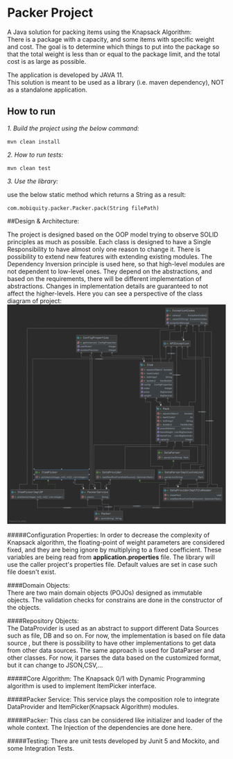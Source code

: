 
# Packer Project

A Java solution for packing items using the Knapsack Algorithm:</br>
There is a package with a capacity, and some items with specific weight and cost. The goal is to determine which things to put into the package so that the
total weight is less than or equal to the package limit, and the total cost is as large as possible.</br>

The application is developed by JAVA 11. </br>
This solution is meant to be used as a library (i.e. maven dependency), NOT as a standalone application.


## How to run
*1. Build the project using the below command:*

    mvn clean install 

*2. How to run tests:*

    mvn clean test

*3. Use the library:*
 
use the below static method which returns a String as a result:

    com.mobiquity.packer.Packer.pack(String filePath) 

##Design & Architecture:

The project is designed based on the OOP model trying to observe SOLID principles as much as possible. 
Each class is designed to have a Single Responsibility to have almost only one reason to change it. 
There is possibility to extend new features with extending existing modules.
The Dependency Inversion principle is used here, so that high-level modules are not dependent to low-level ones. 
They depend on the abstractions, and based on the requirements, there will be different implementation of
abstractions. Changes in implementation details are guaranteed to not affect the higher-levels.
Here you can see a perspective of the class diagram of project:
![TNT Aggregator Service](diagram.png)


#####Configuration Properties:
In order to decrease the complexity of Knapsack algorithm, the floating-point of weight parameters
are considered fixed, and they are being ignore by multiplying to a fixed coefficient.
These variables are being read from **application.properties** file.
The library will use the caller project's properties file. Default values are set in case such file doesn't exist.


####Domain Objects: </br>
There are two main domain objects (POJOs) designed as immutable objects. 
The validation checks for constrains are done in the constructor of the objects.

####Repository Objects:</br>
The DataProvider is used as an abstract to support different Data Sources such as file, DB and so on. 
For now, the implementation is based on file data source , but there is possibility to have other implementations 
to get data from other data sources.
The same approach is used for DataParser and other classes. For now, it parses the data based on the 
customized format, but it can change to JSON,CSV,...

#####Core Algorithm:
The Knapsack 0/1 with Dynamic Programming algorithm is used to implement ItemPicker interface.

#####Packer Service:
This service plays the composition role to integrate DataProvider and ItemPicker(Knapsack Algorithm) modules.

#####Packer:
This class can be considered like initializer and loader of the whole context. The Injection 
of the dependencies are done here.

#####Testing:
There are unit tests developed by Junit 5 and Mockito, and some Integration Tests.














